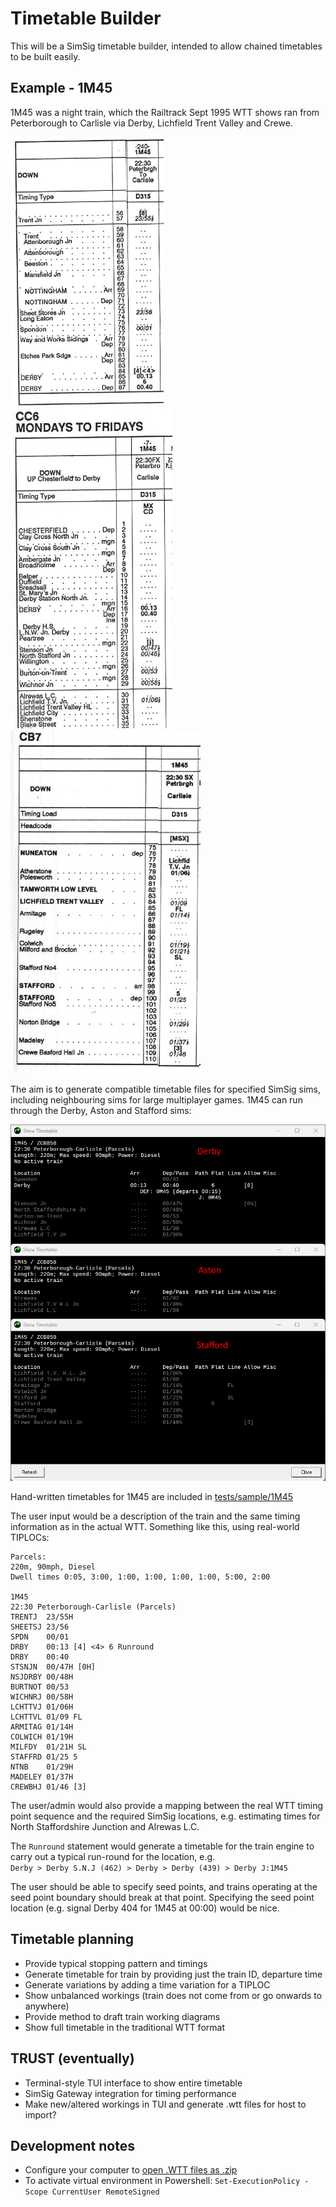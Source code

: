 # Timetable Builder

This will be a SimSig timetable builder, intended to allow chained timetables
to be built easily.

## Example - 1M45

1M45 was a night train, which the Railtrack Sept 1995 WTT shows ran from
Peterborough to Carlisle via Derby, Lichfield Trent Valley and Crewe.

![Trent Jn 23/55H to Derby 00:13](img/1M45%20-%20Derby.png "1M45 timetable before Derby")
![Derby 00:40 to Lichfield TV Jn 01/06H](img/1M45%20Derby-LTV.png "1M45 timetable Derby-LTV")
![Lichfield TV Jn 01/06H to Crewe Basford Hall Jn 01/46](img/1M45%20LTV-Crewe.png "1M45 timetable LTV-Crewe")

The aim is to generate compatible timetable files for specified SimSig sims,
including neighbouring sims for large multiplayer games. 1M45 can run through
the Derby, Aston and Stafford sims:

![Hand-written 1M45 timetables in each sim](img/1M45%20SimSig%20timetables.png "Popup timetables for 1M45 in each sim")

Hand-written timetables for 1M45 are included in [tests/sample/1M45](tests/sample/1M45)

The user input would be a description of the train and the same timing
information as in the actual WTT. Something like this, using real-world TIPLOCs:

```
Parcels:
220m, 90mph, Diesel
Dwell times 0:05, 3:00, 1:00, 1:00, 1:00, 1:00, 5:00, 2:00

1M45
22:30 Peterborough-Carlisle (Parcels)
TRENTJ  23/55H
SHEETSJ 23/56
SPDN    00/01
DRBY    00:13 [4] <4> 6 Runround
DRBY    00:40
STSNJN  00/47H [0H]
NSJDRBY 00/48H
BURTNOT 00/53
WICHNRJ 00/58H
LCHTTVJ 01/06H
LCHTTVL 01/09 FL
ARMITAG 01/14H
COLWICH 01/19H
MILFDY  01/21H SL
STAFFRD 01/25 5
NTNB    01/29H
MADELEY 01/37H
CREWBHJ 01/46 [3]
```

The user/admin would also provide a mapping between the real WTT timing point
sequence and the required SimSig locations, e.g. estimating times for North
Staffordshire Junction and Alrewas L.C.

The `Runround` statement would generate a timetable for the train engine to
carry out a typical run-round for the location, e.g.  
`Derby > Derby S.N.J (462) > Derby > Derby (439) > Derby J:1M45`

The user should be able to specify seed points, and trains operating at the
seed point boundary should break at that point. Specifying the seed point
location (e.g. signal Derby 404 for 1M45 at 00:00) would be nice.

## Timetable planning

- Provide typical stopping pattern and timings
- Generate timetable for train by providing just the train ID, departure time
- Generate variations by adding a time variation for a TIPLOC
- Show unbalanced workings (train does not come from or go onwards to anywhere)
- Provide method to draft train working diagrams
- Show full timetable in the traditional WTT format

## TRUST (eventually)

- Terminal-style TUI interface to show entire timetable
- SimSig Gateway integration for timing performance
- Make new/altered workings in TUI and generate .wtt files for host to import?

## Development notes

- Configure your computer to [open .WTT files as .zip](https://superuser.com/a/1858317/677515)
- To activate virtual environment in Powershell: `Set-ExecutionPolicy -Scope CurrentUser RemoteSigned`